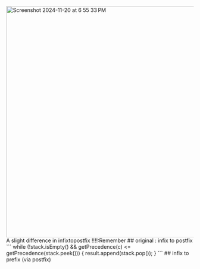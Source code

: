 <img width="620" alt="Screenshot 2024-11-20 at 6 55 33 PM" src="https://github.com/user-attachments/assets/8c6f0728-daf1-4380-85d8-d0d7707ee5e1">
A slight difference in infixtopostfix !!!!:Remember
 ## original : infix to postfix
```
while (!stack.isEmpty() && getPrecedence(c) <= getPrecedence(stack.peek())) {
    result.append(stack.pop());
}
```
## infix to prefix (via postfix)
